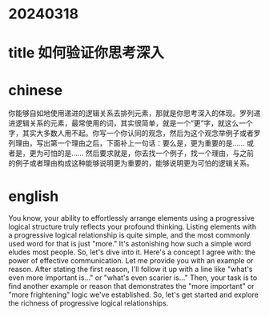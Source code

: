 
# 20240318

# title 如何验证你思考深入

# chinese 
你能够自如地使用递进的逻辑关系去排列元素，那就是你思考深入的体现。罗列递进逻辑关系的元素，最常使用的词，其实很简单，就是一个“更”字，就这么一个字，其实大多数人用不起。你写一个你认同的观念，然后为这个观念举例子或者罗列理由，写出第一个理由之后，下面补上一句话：要么是，更为重要的是...... 或者是，更为可怕的是...... 然后要求就是，你去找一个例子，找一个理由，与之前的例子或者理由构成这种能够说明更为重要的，能够说明更为可怕的逻辑关系。

# english
You know, your ability to effortlessly arrange elements using a progressive logical structure truly reflects your profound thinking. Listing elements with a progressive logical relationship is quite simple, and the most commonly used word for that is just "more." It's astonishing how such a simple word eludes most people. So, let's dive into it. Here's a concept I agree with: the power of effective communication. Let me provide you with an example or reason. After stating the first reason, I'll follow it up with a line like "what's even more important is..." or "what's even scarier is..." Then, your task is to find another example or reason that demonstrates the "more important" or "more frightening" logic we've established. So, let's get started and explore the richness of progressive logical relationships.
